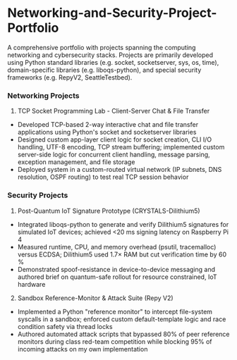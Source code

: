 # Networking-and-Security-Project-Portfolio
A comprehensive portfolio with projects spanning the computing networking and cybersecurity stacks. Projects are primarily developed using Python standard libraries (e.g. socket, socketserver, sys, os, time), domain-specific libraries (e.g. liboqs-python), and special security frameworks (e.g. RepyV2, SeattleTestbed). 


### Networking Projects

1) TCP Socket Programming Lab - Client-Server Chat & File Transfer

  * Developed TCP-based 2-way interactive chat and file transfer applications using Python's socket and socketserver libraries
  * Designed custom app-layer client logic for socket creation, CLI I/O handling, UTF-8 encoding, TCP stream buffering; implemented custom server-side logic for concurrent client handling, message parsing, exception management, and file storage
  * Deployed system in a custom-routed virtual network (IP subnets, DNS resolution, OSPF routing) to test real TCP session behavior



### Security Projects

1) Post-Quantum IoT Signature Prototype (CRYSTALS-Dilithium5)

  * Integrated liboqs-python to generate and verify Dilithium5 signatures for simulated IoT devices; achieved <20 ms signing latency on Raspberry Pi 4
  * Measured runtime, CPU, and memory overhead (psutil, tracemalloc) versus ECDSA; Dilithium5 used 1.7× RAM but cut verification time by 60 %
  * Demonstrated spoof-resistance in device-to-device messaging and authored brief on quantum-safe rollout for resource constrained, IoT hardware


2) Sandbox Reference-Monitor & Attack Suite (Repy V2)

  * Implemented a Python "reference monitor" to intercept file-system syscalls in a sandbox; enforced custom default-template logic and race condition safety via thread locks
  * Authored automated attack scripts that bypassed 80% of peer reference monitors during class red-team competition while blocking 95% of incoming attacks on my own implementation

